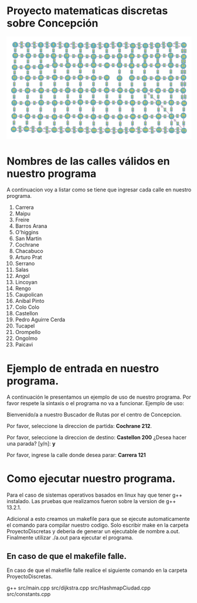 # Proyecto matematicas discretas sobre Concepción 
![Ejemplo de Imagen](Imagen_grafo.png)
# Nombres de las calles válidos en nuestro programa
A continuacion voy a listar como se tiene que ingresar cada calle en nuestro programa. 
1. Carrera
2. Maipu
3. Freire
4. Barros Arana
5. O'higgins
6. San Martin
7. Cochrane
8. Chacabuco 
9. Arturo Prat
10. Serrano
11. Salas
12. Angol
13. Lincoyan
14. Rengo
15. Caupolican
16. Anibal Pinto
17. Colo Colo
18. Castellon
19. Pedro Aguirre Cerda
20. Tucapel
21. Orompello
22. Ongolmo
23. Paicavi

# Ejemplo de entrada en nuestro programa.
A continuación le presentamos un ejemplo de uso de nuestro programa. Por favor respete la sintaxis o el programa no va a funcionar. 
Ejemplo de uso:

Bienvenido/a a nuestro Buscador de Rutas por el centro de Concepcion.

Por favor, seleccione la direccion de partida: **Cochrane 212**.

Por favor, seleccione la direccion de destino: **Castellon 200**
¿Desea hacer una parada? [y/n]: **y**


Por favor, ingrese la calle donde desea parar: **Carrera 121**

# Como ejecutar nuestro programa.
Para el caso de sistemas operativos basados en linux hay que tener g++ instalado. Las pruebas que realizamos fueron sobre la version de g++ 13.2.1.

Adicional a esto creamos un makefile para que se ejecute automaticamente el comando para compilar nuestro codigo. Solo escribir make en la carpeta ProyectoDiscretas y deberia de generar un ejecutable de nombre a.out. Finalmente utilizar ./a.out para ejecutar el programa.

## En caso de que el makefile falle.
En caso de que el makefile falle realice el siguiente comando en la carpeta ProyectoDiscretas.

g++ src/main.cpp src/dijkstra.cpp src/HashmapCiudad.cpp src/constants.cpp 

